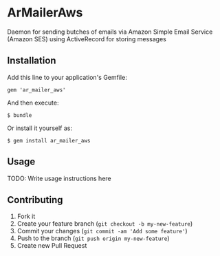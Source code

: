 # ArMailerAws

Daemon for sending butches of emails via Amazon Simple Email Service (Amazon SES) using ActiveRecord for storing messages



## Installation

Add this line to your application's Gemfile:

    gem 'ar_mailer_aws'

And then execute:

    $ bundle

Or install it yourself as:

    $ gem install ar_mailer_aws

## Usage

TODO: Write usage instructions here

## Contributing

1. Fork it
2. Create your feature branch (`git checkout -b my-new-feature`)
3. Commit your changes (`git commit -am 'Add some feature'`)
4. Push to the branch (`git push origin my-new-feature`)
5. Create new Pull Request
